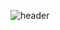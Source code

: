 ![header](https://capsule-render.vercel.app/api?type=waving&color=800080&height=150&section=header&text=xmstack&fontSize=90&stroke=808080&fontColor=f7f7f7)
